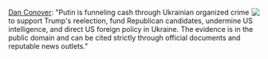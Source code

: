 <img src="http://scripting.com/images/2019/10/09/gilligan.png" border="0" align="right"><a href="https://www.facebook.com/dan.conover.714/posts/10218726118997790">Dan Conover</a>: "Putin is funneling cash through Ukrainian organized crime to support Trump's reelection, fund Republican candidates, undermine US intelligence, and direct US foreign policy in Ukraine. The evidence is in the public domain and can be cited strictly through official documents and reputable news outlets."
